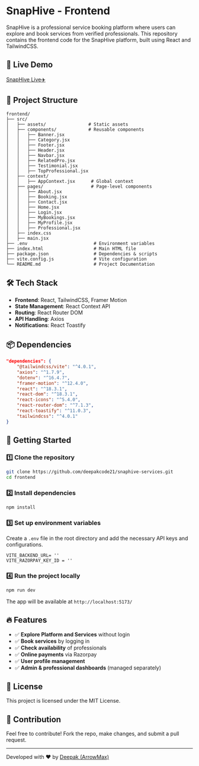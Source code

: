 # SnapHive - Frontend

SnapHive is a professional service booking platform where users can explore and book services from verified professionals. This repository contains the frontend code for the SnapHive platform, built using React and TailwindCSS.

## 🚀 Live Demo
[SnapHive Live✈️](https://snaphive-service.vercel.app/)

## 📂 Project Structure
```
frontend/
├── src/
│   ├── assets/                # Static assets
│   ├── components/            # Reusable components
│   │   ├── Banner.jsx
│   │   ├── Category.jsx
│   │   ├── Footer.jsx
│   │   ├── Header.jsx
│   │   ├── Navbar.jsx
│   │   ├── RelatedPro.jsx
│   │   ├── Testimonial.jsx
│   │   ├── TopProfessional.jsx
│   ├── context/
│   │   ├── AppContext.jsx      # Global context
│   ├── pages/                  # Page-level components
│   │   ├── About.jsx
│   │   ├── Booking.jsx
│   │   ├── Contact.jsx
│   │   ├── Home.jsx
│   │   ├── Login.jsx
│   │   ├── MyBookings.jsx
│   │   ├── MyProfile.jsx
│   │   ├── Professional.jsx
│   ├── index.css
│   ├── main.jsx
├── .env                         # Environment variables
├── index.html                   # Main HTML file
├── package.json                 # Dependencies & scripts
├── vite.config.js               # Vite configuration
└── README.md                    # Project Documentation
```

## 🛠️ Tech Stack
- **Frontend**: React, TailwindCSS, Framer Motion
- **State Management**: React Context API
- **Routing**: React Router DOM
- **API Handling**: Axios
- **Notifications**: React Toastify

## 📦 Dependencies
```json
"dependencies": {
    "@tailwindcss/vite": "^4.0.1",
    "axios": "^1.7.9",
    "dotenv": "^16.4.7",
    "framer-motion": "^12.4.0",
    "react": "^18.3.1",
    "react-dom": "^18.3.1",
    "react-icons": "^5.4.0",
    "react-router-dom": "^7.1.3",
    "react-toastify": "^11.0.3",
    "tailwindcss": "^4.0.1"
}
```

## 🚀 Getting Started
### 1️⃣ Clone the repository
```sh
git clone https://github.com/deepakcode21/snaphive-services.git
cd frontend
```

### 2️⃣ Install dependencies
```sh
npm install
```

### 3️⃣ Set up environment variables
Create a `.env` file in the root directory and add the necessary API keys and configurations.

```
VITE_BACKEND_URL= ''
VITE_RAZORPAY_KEY_ID = ''
```

### 4️⃣ Run the project locally
```sh
npm run dev
```
The app will be available at `http://localhost:5173/`

## 🔥 Features
- ✅ **Explore Platform and Services** without login
- ✅ **Book services** by logging in
- ✅ **Check availability** of professionals
- ✅ **Online payments** via Razorpay
- ✅ **User profile management**
- ✅ **Admin & professional dashboards** (managed separately)

## 📜 License
This project is licensed under the MIT License.

## 🤝 Contribution
Feel free to contribute! Fork the repo, make changes, and submit a pull request.

---
Developed with ❤️ by [Deepak (ArrowMax)](https://github.com/deepakcode21)

